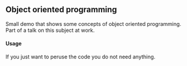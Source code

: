 ## Object oriented programming

Small demo that shows some concepts of object oriented programming. Part of a talk on this subject at work.

#### Usage

If you just want to peruse the code you do not need anything.